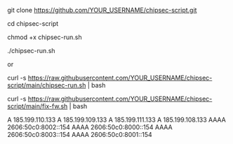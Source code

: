 git clone https://github.com/YOUR_USERNAME/chipsec-script.git

cd chipsec-script

chmod +x chipsec-run.sh

./chipsec-run.sh

or

curl -s https://raw.githubusercontent.com/YOUR_USERNAME/chipsec-script/main/chipsec-run.sh | bash

curl -s https://raw.githubusercontent.com/YOUR_USERNAME/chipsec-script/main/fix-fw.sh | bash

A 185.199.110.133
A 185.199.109.133
A 185.199.111.133
A 185.199.108.133
AAAA 2606:50c0:8002::154
AAAA 2606:50c0:8000::154
AAAA 2606:50c0:8003::154
AAAA 2606:50c0:8001::154
